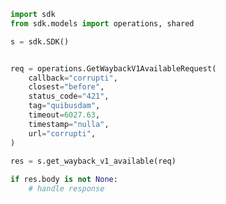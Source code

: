 <!-- Start SDK Example Usage -->
```python
import sdk
from sdk.models import operations, shared

s = sdk.SDK()


req = operations.GetWaybackV1AvailableRequest(
    callback="corrupti",
    closest="before",
    status_code="421",
    tag="quibusdam",
    timeout=6027.63,
    timestamp="nulla",
    url="corrupti",
)
    
res = s.get_wayback_v1_available(req)

if res.body is not None:
    # handle response
```
<!-- End SDK Example Usage -->